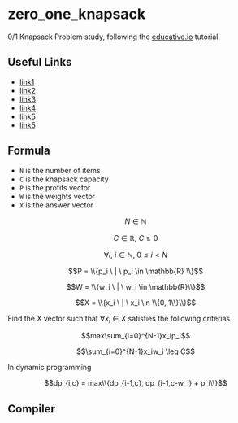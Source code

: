 # zero_one_knapsack

0/1 Knapsack Problem study, following the [educative.io](https://www.educative.io/courses/grokking-dynamic-programming-patterns-for-coding-interviews/RM1BDv71V60) tutorial.

## Useful Links
- [link1](https://youtu.be/nLmhmB6NzcM)
- [link2](https://youtu.be/xOlhR_2QCXY)
- [link3](https://youtu.be/xCbYmUPvc2Q)
- [link4](https://youtu.be/cJ21moQpofY)
- [link5](https://youtu.be/zRza99HPvkQ)
- [link5](https://youtu.be/yV1d-b_NeK8)

## Formula
- `N` is the number of items
- `C` is the knapsack capacity
- `P` is the profits vector
- `W` is the weights vector
- `X` is the answer vector

$$N \in \mathbb{N}$$

$$C \in \mathbb{R}, \ C \geq 0$$

$$\forall i, \ i \in \mathbb{N}, \ 0 \leq i < N$$

$$P = \\{p_i \ | \ p_i \in \mathbb{R} \\}$$

$$W = \\{w_i \ | \ w_i \in \mathbb{R}\\}$$

$$X = \\{x_i \ | \ x_i \in \\{0, 1\\}\\}$$


Find the X vector such that $\forall x_i \in X$ satisfies the following criterias

$$max\sum_{i=0}^{N-1}x_ip_i$$

$$\sum_{i=0}^{N-1}x_iw_i \leq C$$

In dynamic programming

$$dp_{i,c} = max\\{dp_{i-1,c}, dp_{i-1,c-w_i} + p_i\\}$$

## Compiler
